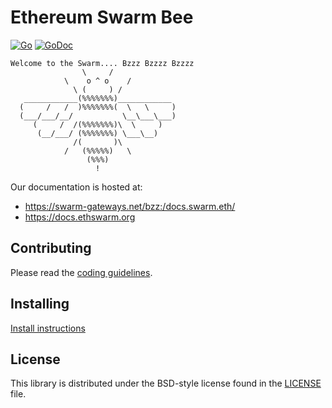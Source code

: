 # Ethereum Swarm Bee

[![Go](https://github.com/ethersphere/bee/workflows/Go/badge.svg)](https://github.com/ethersphere/bee/actions)
[![GoDoc](https://godoc.org/github.com/ethersphere/bee?status.svg)](https://godoc.org/github.com/ethersphere/bee)

```
Welcome to the Swarm.... Bzzz Bzzzz Bzzzz
                \     /
            \    o ^ o    /
              \ (     ) /
   ____________(%%%%%%%)____________
  (     /   /  )%%%%%%%(  \   \     )
  (___/___/__/           \__\___\___)
     (     /  /(%%%%%%%)\  \     )
      (__/___/ (%%%%%%%) \___\__)
              /(       )\
            /   (%%%%%)   \
                 (%%%)
                   !
```


Our documentation is hosted at:
- https://swarm-gateways.net/bzz:/docs.swarm.eth/
- https://docs.ethswarm.org

## Contributing

Please read the [coding guidelines](CODING.md).

## Installing

[Install instructions](https://swarm-gateways.net/bzz:/docs.swarm.eth/bee-docs/installation.html)

## License

This library is distributed under the BSD-style license found in the [LICENSE](LICENSE) file.

